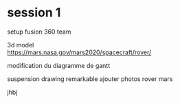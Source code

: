 # session 1

setup fusion 360 team

3d model  
https://mars.nasa.gov/mars2020/spacecraft/rover/

modification du diagramme de gantt  

suspension
drawing remarkable
ajouter photos rover mars

jhbj